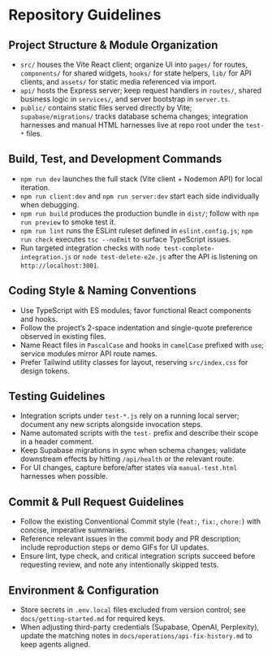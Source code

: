 # Repository Guidelines

## Project Structure & Module Organization
- `src/` houses the Vite React client; organize UI into `pages/` for routes, `components/` for shared widgets, `hooks/` for state helpers, `lib/` for API clients, and `assets/` for static media referenced via import.
- `api/` hosts the Express server; keep request handlers in `routes/`, shared business logic in `services/`, and server bootstrap in `server.ts`.
- `public/` contains static files served directly by Vite; `supabase/migrations/` tracks database schema changes; integration harnesses and manual HTML harnesses live at repo root under the `test-*` files.

## Build, Test, and Development Commands
- `npm run dev` launches the full stack (Vite client + Nodemon API) for local iteration.
- `npm run client:dev` and `npm run server:dev` start each side individually when debugging.
- `npm run build` produces the production bundle in `dist/`; follow with `npm run preview` to smoke test it.
- `npm run lint` runs the ESLint ruleset defined in `eslint.config.js`; `npm run check` executes `tsc --noEmit` to surface TypeScript issues.
- Run targeted integration checks with `node test-complete-integration.js` or `node test-delete-e2e.js` after the API is listening on `http://localhost:3001`.

## Coding Style & Naming Conventions
- Use TypeScript with ES modules; favor functional React components and hooks.
- Follow the project’s 2-space indentation and single-quote preference observed in existing files.
- Name React files in `PascalCase` and hooks in `camelCase` prefixed with `use`; service modules mirror API route names.
- Prefer Tailwind utility classes for layout, reserving `src/index.css` for design tokens.

## Testing Guidelines
- Integration scripts under `test-*.js` rely on a running local server; document any new scripts alongside invocation steps.
- Name automated scripts with the `test-` prefix and describe their scope in a header comment.
- Keep Supabase migrations in sync when schema changes; validate downstream effects by hitting `/api/health` or the relevant route.
- For UI changes, capture before/after states via `manual-test.html` harnesses when possible.

## Commit & Pull Request Guidelines
- Follow the existing Conventional Commit style (`feat:`, `fix:`, `chore:`) with concise, imperative summaries.
- Reference relevant issues in the commit body and PR description; include reproduction steps or demo GIFs for UI updates.
- Ensure lint, type check, and critical integration scripts succeed before requesting review, and note any intentionally skipped tests.

## Environment & Configuration
- Store secrets in `.env.local` files excluded from version control; see `docs/getting-started.md` for required keys.
- When adjusting third-party credentials (Supabase, OpenAI, Perplexity), update the matching notes in `docs/operations/api-fix-history.md` to keep agents aligned.
